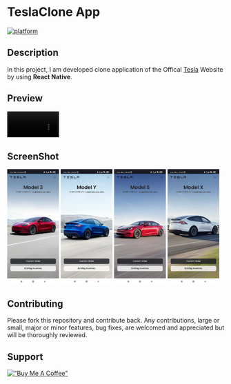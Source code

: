 # TeslaClone App

[![platform](https://img.shields.io/badge/platform-Android-brightgreen.svg?style=flat)](https://www.android.com)

## Description

In this project, I am developed clone application of the Offical [Tesla](http://tesla.com) Website by using **React Native**.

## Preview

<video width="120" controls autoplay loop>
  <source src="SS/video1.mp4" type="video/mp4">
  Your browser does not support HTML video.
</video>

## ScreenShot

<p>
    <img src="SS/image1.jpg" alt="Girl in a jacket" width="120">
    <img src="SS/image2.jpg" alt="Girl in a jacket" width="120">
    <img src="SS/image3.jpg" alt="Girl in a jacket" width="120">
    <img src="SS/image4.jpg" alt="Girl in a jacket" width="120">
</p>

## Contributing

Please fork this repository and contribute back. Any contributions, large or small, major or minor features, bug fixes, are welcomed and appreciated but will be thoroughly reviewed.

## Support

[!["Buy Me A Coffee"](https://www.buymeacoffee.com/assets/img/custom_images/orange_img.png)](https://www.buymeacoffee.com/aniketjain)
